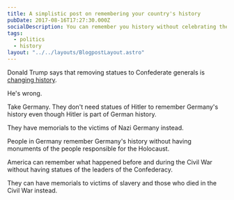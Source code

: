 ```yaml
---
title: A simplistic post on remembering your country's history
pubDate: 2017-08-16T17:27:30.000Z
socialDescription: You can remember you history without celebrating the worst parts of it
tags:
  - politics
  - history
layout: "../../layouts/BlogpostLayout.astro"
---
```


Donald Trump says that removing statues to Confederate generals is [changing history](http://www.politico.com/story/2017/08/15/full-text-trump-comments-white-supremacists-alt-left-transcript-241662).

He's wrong.

Take Germany. They don't need statues of Hitler to remember Germany's history even though Hitler is part of German history.

They have memorials to the victims of Nazi Germany instead.

People in Germany remember Germany's history without having monuments of the people responsible for the Holocaust.

America can remember what happened before and during the Civil War without having statues of the leaders of the Confederacy.

They can have memorials to victims of slavery and those who died in the Civil War instead.
